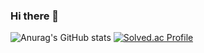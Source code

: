 ### Hi there 👋
![Anurag's GitHub stats](https://github-readme-stats.vercel.app/api?username=youjinforwho&show_icons=true&theme=dracula)
[![Solved.ac Profile](http://mazassumnida.wtf/api/v2/generate_badge?boj=백준아이디)](https://solved.ac/forgood/)
<!--
**youjinforwho/youjinforwho** is a ✨ _special_ ✨ repository because its `README.md` (this file) appears on your GitHub profile.

Here are some ideas to get you started:

- 🔭 I’m currently working on ...
- 🌱 I’m currently learning ...
- 👯 I’m looking to collaborate on ...
- 🤔 I’m looking for help with ...
- 💬 Ask me about ...
- 📫 How to reach me: ...
- 😄 Pronouns: ...
- ⚡ Fun fact: ...
-->
